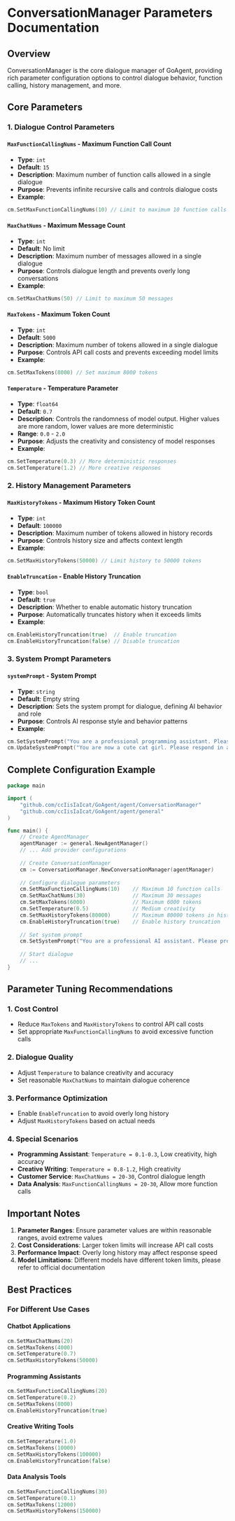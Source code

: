 # ConversationManager Parameters Documentation

## Overview

ConversationManager is the core dialogue manager of GoAgent, providing rich parameter configuration options to control dialogue behavior, function calling, history management, and more.

## Core Parameters

### 1. Dialogue Control Parameters

#### `MaxFunctionCallingNums` - Maximum Function Call Count
- **Type**: `int`
- **Default**: `15`
- **Description**: Maximum number of function calls allowed in a single dialogue
- **Purpose**: Prevents infinite recursive calls and controls dialogue costs
- **Example**:
```go
cm.SetMaxFunctionCallingNums(10) // Limit to maximum 10 function calls
```

#### `MaxChatNums` - Maximum Message Count
- **Type**: `int`
- **Default**: No limit
- **Description**: Maximum number of messages allowed in a single dialogue
- **Purpose**: Controls dialogue length and prevents overly long conversations
- **Example**:
```go
cm.SetMaxChatNums(50) // Limit to maximum 50 messages
```

#### `MaxTokens` - Maximum Token Count
- **Type**: `int`
- **Default**: `5000`
- **Description**: Maximum number of tokens allowed in a single dialogue
- **Purpose**: Controls API call costs and prevents exceeding model limits
- **Example**:
```go
cm.SetMaxTokens(8000) // Set maximum 8000 tokens
```

#### `Temperature` - Temperature Parameter
- **Type**: `float64`
- **Default**: `0.7`
- **Description**: Controls the randomness of model output. Higher values are more random, lower values are more deterministic
- **Range**: `0.0` - `2.0`
- **Purpose**: Adjusts the creativity and consistency of model responses
- **Example**:
```go
cm.SetTemperature(0.3) // More deterministic responses
cm.SetTemperature(1.2) // More creative responses
```

### 2. History Management Parameters

#### `MaxHistoryTokens` - Maximum History Token Count
- **Type**: `int`
- **Default**: `100000`
- **Description**: Maximum number of tokens allowed in history records
- **Purpose**: Controls history size and affects context length
- **Example**:
```go
cm.SetMaxHistoryTokens(50000) // Limit history to 50000 tokens
```

#### `EnableTruncation` - Enable History Truncation
- **Type**: `bool`
- **Default**: `true`
- **Description**: Whether to enable automatic history truncation
- **Purpose**: Automatically truncates history when it exceeds limits
- **Example**:
```go
cm.EnableHistoryTruncation(true)  // Enable truncation
cm.EnableHistoryTruncation(false) // Disable truncation
```

### 3. System Prompt Parameters

#### `systemPrompt` - System Prompt
- **Type**: `string`
- **Default**: Empty string
- **Description**: Sets the system prompt for dialogue, defining AI behavior and role
- **Purpose**: Controls AI response style and behavior patterns
- **Example**:
```go
cm.SetSystemPrompt("You are a professional programming assistant. Please answer questions concisely")
cm.UpdateSystemPrompt("You are now a cute cat girl. Please respond in a cat girl's tone")
```

## Complete Configuration Example

```go
package main

import (
    "github.com/ccIisIaIcat/GoAgent/agent/ConversationManager"
    "github.com/ccIisIaIcat/GoAgent/agent/general"
)

func main() {
    // Create AgentManager
    agentManager := general.NewAgentManager()
    // ... Add provider configurations
    
    // Create ConversationManager
    cm := ConversationManager.NewConversationManager(agentManager)
    
    // Configure dialogue parameters
    cm.SetMaxFunctionCallingNums(10)    // Maximum 10 function calls
    cm.SetMaxChatNums(30)               // Maximum 30 messages
    cm.SetMaxTokens(6000)               // Maximum 6000 tokens
    cm.SetTemperature(0.5)              // Medium creativity
    cm.SetMaxHistoryTokens(80000)       // Maximum 80000 tokens in history
    cm.EnableHistoryTruncation(true)    // Enable history truncation
    
    // Set system prompt
    cm.SetSystemPrompt("You are a professional AI assistant. Please provide accurate and helpful answers")
    
    // Start dialogue
    // ...
}
```

## Parameter Tuning Recommendations

### 1. Cost Control
- Reduce `MaxTokens` and `MaxHistoryTokens` to control API call costs
- Set appropriate `MaxFunctionCallingNums` to avoid excessive function calls

### 2. Dialogue Quality
- Adjust `Temperature` to balance creativity and accuracy
- Set reasonable `MaxChatNums` to maintain dialogue coherence

### 3. Performance Optimization
- Enable `EnableTruncation` to avoid overly long history
- Adjust `MaxHistoryTokens` based on actual needs

### 4. Special Scenarios
- **Programming Assistant**: `Temperature = 0.1-0.3`, Low creativity, high accuracy
- **Creative Writing**: `Temperature = 0.8-1.2`, High creativity
- **Customer Service**: `MaxChatNums = 20-30`, Control dialogue length
- **Data Analysis**: `MaxFunctionCallingNums = 20-30`, Allow more function calls

## Important Notes

1. **Parameter Ranges**: Ensure parameter values are within reasonable ranges, avoid extreme values
2. **Cost Considerations**: Larger token limits will increase API call costs
3. **Performance Impact**: Overly long history may affect response speed
4. **Model Limitations**: Different models have different token limits, please refer to official documentation

## Best Practices

### For Different Use Cases

#### Chatbot Applications
```go
cm.SetMaxChatNums(20)
cm.SetMaxTokens(4000)
cm.SetTemperature(0.7)
cm.SetMaxHistoryTokens(50000)
```

#### Programming Assistants
```go
cm.SetMaxFunctionCallingNums(20)
cm.SetTemperature(0.2)
cm.SetMaxTokens(8000)
cm.EnableHistoryTruncation(true)
```

#### Creative Writing Tools
```go
cm.SetTemperature(1.0)
cm.SetMaxTokens(10000)
cm.SetMaxHistoryTokens(100000)
cm.EnableHistoryTruncation(false)
```

#### Data Analysis Tools
```go
cm.SetMaxFunctionCallingNums(30)
cm.SetTemperature(0.1)
cm.SetMaxTokens(12000)
cm.SetMaxHistoryTokens(150000)
```
